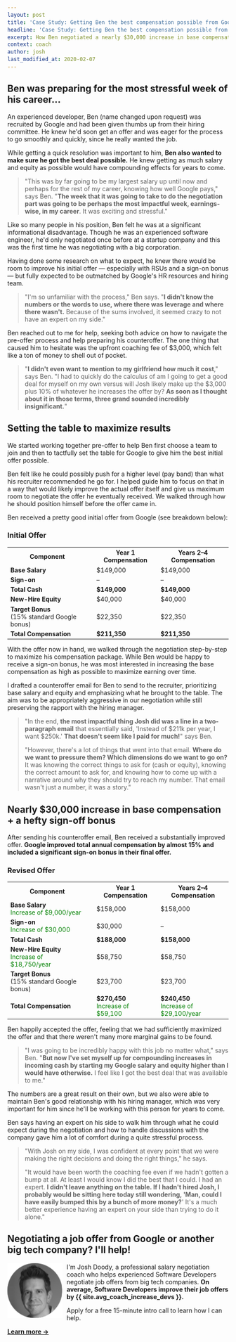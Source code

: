 ```yaml
---
layout: post
title: 'Case Study: Getting Ben the best compensation possible from Google'
headline: 'Case Study: Getting Ben the best compensation possible from Google'
excerpt: How Ben negotiated a nearly $30,000 increase in base compensation plus a hefty sign-on bonus
context: coach
author: josh
last_modified_at: 2020-02-07
---
```

<h2 class='u-center'>Ben was preparing for the most stressful week of his career…</h2>

An experienced developer, Ben (name changed upon request) was recruited by Google and had been given thumbs up from their hiring committee. He knew he'd soon get an offer and was eager for the process to go smoothly and quickly, since he really wanted the job.

While getting a quick resolution was important to him, **Ben also wanted to make sure he got the best deal possible.** He knew getting as much salary and equity as possible would have compounding effects for years to come.

> "This was by far going to be my largest salary up until now and perhaps for the rest of my career, knowing how well Google pays," says Ben. "**The week that it was going to take to do the negotiation part was going to be perhaps the most impactful week, earnings-wise, in my career**. It was exciting and stressful."

Like so many people in his position, Ben felt he was at a significant informational disadvantage. Though he was an experienced software engineer, he'd only negotiated once before at a startup company and this was the first time he was negotiating with a big corporation.

Having done some research on what to expect, he knew there would be room to improve his initial offer — especially with RSUs and a sign-on bonus — but fully expected to be outmatched by Google's HR resources and hiring team.

> "I'm so unfamiliar with the process," Ben says. "**I didn't know the numbers or the words to use, where there was leverage and where there wasn't.** Because of the sums involved, it seemed crazy to not have an expert on my side."

Ben reached out to me for help, seeking both advice on how to navigate the pre-offer process and help preparing his counteroffer. The one thing that caused him to hesitate was the upfront coaching fee of $3,000, which felt like a ton of money to shell out of pocket.

> "**I didn't even want to mention to my girlfriend how much it cost**," says Ben. "I had to quickly do the calculus of am I going to get a good deal for myself on my own versus will Josh likely make up the $3,000 plus 10% of whatever he increases the offer by? **As soon as I thought about it in those terms, three grand sounded incredibly insignificant.**"

<div class="rm-area-inline"></div>

## Setting the table to maximize results 

We started working together pre-offer to help Ben first choose a team to join and then to tactfully set the table for Google to give him the best initial offer possible.

Ben felt like he could possibly push for a higher level (pay band) than what his recruiter recommended he go for. I helped guide him to focus on that in a way that would likely improve the actual offer itself and give us maximum room to negotiate the offer he eventually received. We walked through how he should position himself before the offer came in.

Ben received a pretty good initial offer from Google (see breakdown below): 

### Initial Offer

<table><tbody>
<tr><th><strong>Component</strong></th><th></th><th>Year 1 Compensation</th><th>Years 2–4 Compensation</th></tr>
<tr><td><strong>Base Salary</strong></td><td></td><td>$149,000</td><td>$149,000</td></tr>
<tr><td><strong>Sign-on</strong></td><td></td><td>–</td><td>–</td></tr>
<tr><td><strong>Total Cash</strong></td><td></td><td><strong>$149,000</strong></td><td><strong>$149,000</strong></td></tr>
<tr><td><strong>New-Hire Equity</strong></td><td></td><td>$40,000</td><td>$40,000</td></tr>
<tr><td><strong>Target Bonus</strong><br>(15% standard Google bonus) </td><td></td><td>$22,350</td><td>$22,350</td></tr>
<tr><td><strong>Total Compensation</strong></td><td></td><td><strong>$211,350</strong></td><td><strong>$211,350</strong></td></tr>
</tbody></table>

With the offer now in hand, we walked through the negotiation step-by-step to maximize his compensation package. While Ben would be happy to receive a sign-on bonus, he was most interested in increasing the base compensation as high as possible to maximize earning over time.

I drafted a counteroffer email for Ben to send to the recruiter, prioritizing base salary and equity and emphasizing what he brought to the table. The aim was to be appropriately aggressive in our negotiation while still preserving the rapport with the hiring manager.

> "In the end, **the most impactful thing Josh did was a line in a two-paragraph email** that essentially said, 'Instead of $211k per year, I want $250k.' **That doesn't seem like I paid for much!**" says Ben.
> 
> "However, there's a lot of things that went into that email. **Where do we want to pressure them? Which dimensions do we want to go on?** It was knowing the correct things to ask for (cash or equity), knowing the correct amount to ask for, and knowing how to come up with a narrative around why they should try to reach my number. That email wasn't just a number, it was a story."

## Nearly $30,000 increase in base compensation + a hefty sign-off bonus

After sending his counteroffer email, Ben received a substantially improved offer. **Google improved total annual compensation by almost 15% and included a significant sign-on bonus in their final offer.** 

### Revised Offer

<table><tbody>
<tr><th>Component</th><th></th><th>Year 1 Compensation</th><th>Years 2–4 Compensation</th></tr>
<tr><td><strong>Base Salary</strong><br><span style="color: green;">Increase of $9,000/year</span></td><td></td><td>$158,000</td><td>$158,000</td></tr>
<tr><td><strong>Sign-on</strong><br><span style="color: green;">Increase of $30,000</span></td><td></td><td>$30,000</td><td>–</td></tr>
<tr><td><strong>Total Cash</strong></td><td></td><td><strong>$188,000</strong></td><td><strong>$158,000</strong></td></tr>
<tr><td><strong>New-Hire Equity</strong><br><span style="color: green;">Increase of $18,750/year</span></td><td></td><td>$58,750</td><td>$58,750</td></tr>
<tr><td><strong>Target Bonus</strong><br>(15% standard Google bonus) </td><td></td><td>$23,700</td><td>$23,700</td></tr>
<tr><td><strong>Total Compensation</strong></td><td></td><td><strong>$270,450</strong><br><span style="color: green;">Increase of $59,100</span></td><td><strong>$240,450</strong><br><span style="color: green;">Increase of $29,100/year</span></td></tr>
</tbody></table>

Ben happily accepted the offer, feeling that we had sufficiently maximized the offer and that there weren't many more marginal gains to be found.

> "I was going to be incredibly happy with this job no matter what," says Ben. "**But now I've set myself up for compounding increases in incoming cash by starting my Google salary and equity higher than I would have otherwise.** I feel like I got the best deal that was available to me."
 
The numbers are a great result on their own, but we also were able to maintain Ben's good relationship with his hiring manager, which was very important for him since he'll be working with this person for years to come.

Ben says having an expert on his side to walk him through what he could expect during the negotiation and how to handle discussions with the company gave him a lot of comfort during a quite stressful process.

> "With Josh on my side, I was confident at every point that we were making the right decisions and doing the right things," he says. 
> 
> "It would have been worth the coaching fee even if we hadn't gotten a bump at all. At least I would know I did the best that I could. I had an expert. **I didn't leave anything on the table. If I hadn't hired Josh, I probably would be sitting here today still wondering, 'Man, could I have easily bumped this by a bunch of more money?**' It's a much better experience having an expert on your side than trying to do it alone."

<div class="ad-box">
	<h2 class='u-center'>Negotiating a job offer from Google or another big tech company? I'll help!</h2>
	<div class="inline-body">
		<p><img src="/images/josh-doody-200px-circle.png" style="padding-right: 10px;" width="125" alt="Josh Doody headshot" class="author__image" align="left">I'm Josh Doody, a professional salary negotiation coach who helps experienced Software Developers negotiate job offers from big tech companies. <strong>On average, Software Developers improve their job offers by {{ site.avg_coach_increase_devs }}.</strong></p>
		<p>Apply for a free 15-minute intro call to learn how I can help.</p>
	</div>
	<div class='cta u-center'>
		<a id="inline-cta" class="inline-cta-btn" data-event-label="Salary Negotiation Coaching" data-cta-label="coach-inline" href="/coach/" rel="nofollow"><strong>Learn more →</strong></a>
	</div>
</div>